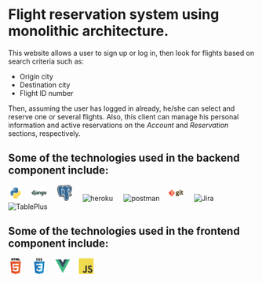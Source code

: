 # Flight reservation system using monolithic architecture.

This website allows a user to sign up or log in, then look for flights based on search criteria such as:
- Origin city
- Destination city
- Flight ID number

Then, assuming the user has logged in already, he/she can select and reserve one or several flights.
Also, this client can manage his personal information and active reservations on the *Account* and *Reservation* sections, respectively.

## Some of the technologies used in the backend component include:
<img height="32" width="30" src="https://raw.githubusercontent.com/github/explore/80688e429a7d4ef2fca1e82350fe8e3517d3494d/topics/python/python.png" />  &emsp;<img height="32" width="30" src="https://raw.githubusercontent.com/github/explore/80688e429a7d4ef2fca1e82350fe8e3517d3494d/topics/django/django.png" /> &emsp;
<img height="32" width="30" src="https://raw.githubusercontent.com/github/explore/80688e429a7d4ef2fca1e82350fe8e3517d3494d/topics/postgresql/postgresql.png" />  &emsp;
<img height="32" width="50" src="https://user-images.githubusercontent.com/88005878/178023650-ed7e329f-d2bd-4e2d-86b6-f3006fdb9b32.png" alt="heroku"> &emsp;
<img height="32" width="30" src="https://user-images.githubusercontent.com/88005878/177156169-38326ae0-6a09-4e73-9e79-7ece170dcbba.PNG" alt="postman" >&emsp;
<img height="32" width="30" src="https://raw.githubusercontent.com/github/explore/80688e429a7d4ef2fca1e82350fe8e3517d3494d/topics/git/git.png" > &emsp;
<img height="32" width="30" src="https://user-images.githubusercontent.com/88005878/178023091-fdf0a0da-7a42-4132-ac23-0fae203f9631.png" alt='Jira'> &emsp;
<img height="32" width="30" src="https://user-images.githubusercontent.com/88005878/178024196-5073f032-1166-4410-8487-12a7afd4a573.png" alt='TablePlus'> &emsp;


## Some of the technologies used in the frontend component include:
<img height="32" width="30" src="https://raw.githubusercontent.com/github/explore/80688e429a7d4ef2fca1e82350fe8e3517d3494d/topics/html/html.png" >&emsp;</img>  <img height="32" width="30" src="https://raw.githubusercontent.com/github/explore/80688e429a7d4ef2fca1e82350fe8e3517d3494d/topics/css/css.png" >&emsp;</img>   <img height="32" width="30" src="https://raw.githubusercontent.com/github/explore/80688e429a7d4ef2fca1e82350fe8e3517d3494d/topics/vue/vue.png" />&emsp;</img>   <img height="32" width="30" src="https://raw.githubusercontent.com/github/explore/80688e429a7d4ef2fca1e82350fe8e3517d3494d/topics/javascript/javascript.png" />&emsp;</img>

